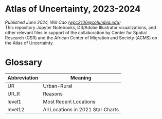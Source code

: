 # Atlas of Uncertainty, 2023-2024
*Published June 2024, Will Cao (wpc2106@columbia.edu)* \
This repository Jupyter Notebooks, D3/Adobe Illustrator visualizations, and other relevant files in support of the collaboration by Center for Spatial Research (CSR) and the African Center of Migration and Society (ACMS) on the Atlas of Uncertainty.

# Glossary
Abbreviation | Meaning
--- | ---
UR        | Urban-Rural
UR_R      | Reasons 
level1    | Most Recent Locations
level12   | All Locations in 2021 Star Charts

